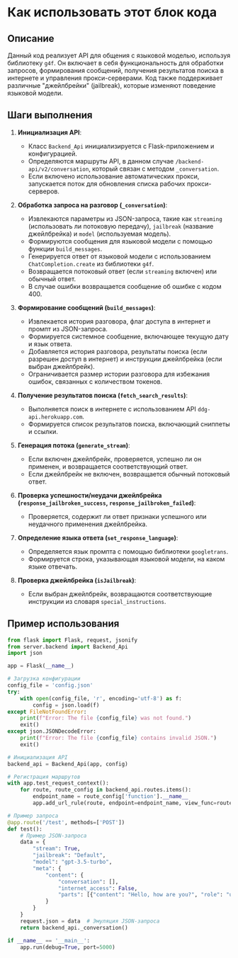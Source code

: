 Как использовать этот блок кода
=========================================================================================

Описание
-------------------------
Данный код реализует API для общения с языковой моделью, используя библиотеку `g4f`. Он включает в себя функциональность для обработки запросов, формирования сообщений, получения результатов поиска в интернете и управления прокси-серверами. Код также поддерживает различные "джейлбрейки" (jailbreak), которые изменяют поведение языковой модели.

Шаги выполнения
-------------------------
1. **Инициализация API**:
   - Класс `Backend_Api` инициализируется с Flask-приложением и конфигурацией.
   - Определяются маршруты API, в данном случае `/backend-api/v2/conversation`, который связан с методом `_conversation`.
   - Если включено использование автоматических прокси, запускается поток для обновления списка рабочих прокси-серверов.

2. **Обработка запроса на разговор (`_conversation`)**:
   - Извлекаются параметры из JSON-запроса, такие как `streaming` (использовать ли потоковую передачу), `jailbreak` (название джейлбрейка) и `model` (используемая модель).
   - Формируются сообщения для языковой модели с помощью функции `build_messages`.
   - Генерируется ответ от языковой модели с использованием `ChatCompletion.create` из библиотеки `g4f`.
   - Возвращается потоковый ответ (если `streaming` включен) или обычный ответ.
   - В случае ошибки возвращается сообщение об ошибке с кодом 400.

3. **Формирование сообщений (`build_messages`)**:
   - Извлекается история разговора, флаг доступа в интернет и промпт из JSON-запроса.
   - Формируется системное сообщение, включающее текущую дату и язык ответа.
   - Добавляется история разговора, результаты поиска (если разрешен доступ в интернет) и инструкции джейлбрейка (если выбран джейлбрейк).
   - Ограничивается размер истории разговора для избежания ошибок, связанных с количеством токенов.

4. **Получение результатов поиска (`fetch_search_results`)**:
   - Выполняется поиск в интернете с использованием API `ddg-api.herokuapp.com`.
   - Формируется список результатов поиска, включающий сниппеты и ссылки.

5. **Генерация потока (`generate_stream`)**:
   - Если включен джейлбрейк, проверяется, успешно ли он применен, и возвращается соответствующий ответ.
   - Если джейлбрейк не включен, возвращается обычный потоковый ответ.

6. **Проверка успешности/неудачи джейлбрейка (`response_jailbroken_success`, `response_jailbroken_failed`)**:
   - Проверяется, содержит ли ответ признаки успешного или неудачного применения джейлбрейка.

7. **Определение языка ответа (`set_response_language`)**:
   - Определяется язык промпта с помощью библиотеки `googletrans`.
   - Формируется строка, указывающая языковой модели, на каком языке отвечать.

8. **Проверка джейлбрейка (`isJailbreak`)**:
   - Если выбран джейлбрейк, возвращаются соответствующие инструкции из словаря `special_instructions`.

Пример использования
-------------------------

```python
from flask import Flask, request, jsonify
from server.backend import Backend_Api
import json

app = Flask(__name__)

# Загрузка конфигурации
config_file = 'config.json'
try:
    with open(config_file, 'r', encoding='utf-8') as f:
        config = json.load(f)
except FileNotFoundError:
    print(f"Error: The file {config_file} was not found.")
    exit()
except json.JSONDecodeError:
    print(f"Error: The file {config_file} contains invalid JSON.")
    exit()

# Инициализация API
backend_api = Backend_Api(app, config)

# Регистрация маршрутов
with app.test_request_context():
    for route, route_config in backend_api.routes.items():
        endpoint_name = route_config['function'].__name__
        app.add_url_rule(route, endpoint=endpoint_name, view_func=route_config['function'], methods=route_config['methods'])

# Пример запроса
@app.route('/test', methods=['POST'])
def test():
    # Пример JSON-запроса
    data = {
        "stream": True,
        "jailbreak": "Default",
        "model": "gpt-3.5-turbo",
        "meta": {
            "content": {
                "conversation": [],
                "internet_access": False,
                "parts": [{"content": "Hello, how are you?", "role": "user"}]
            }
        }
    }
    request.json = data  # Эмуляция JSON-запроса
    return backend_api._conversation()

if __name__ == '__main__':
    app.run(debug=True, port=5000)
